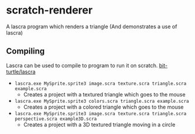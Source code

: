 # scratch-renderer
A lascra program which renders a triangle (And demonstrates a use of lascra)
## Compiling
Lascra can be used to compile to program to run it on scratch.
[bit-turtle/lascra](https://github.com/bit-turtle/lascra)
* `lascra.exe MySprite.sprite3 image.scra texture.scra triangle.scra example.scra`
  - Creates a project with a textured triangle which goes to the mouse
* `lascra.exe MySprite.sprite3 colors.scra triangle.scra example.scra`
  - Creates a project with a colored triangle which goes to the mouse
* `lascra.exe MySprite.sprite3 image.scra texture.scra triangle.scra perspective.scra example3D.scra`
  - Creates a project with a 3D textured triangle moving in a circle
